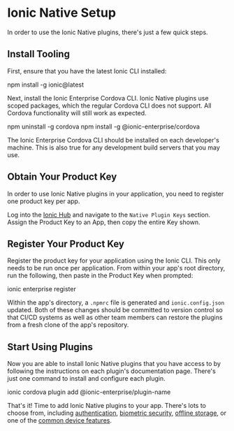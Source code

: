 # Ionic Native Setup

In order to use the Ionic Native plugins, there's just a few quick steps.

## Install Tooling

First, ensure that you have the latest Ionic CLI installed:

<command-line>
<command-prompt>npm install -g ionic@latest</command-prompt>
</command-line>

Next, install the Ionic Enterprise Cordova CLI. Ionic Native plugins use scoped
packages, which the regular Cordova CLI does not support. All Cordova 
functionality will still work as expected.

<command-line>
<command-prompt>npm uninstall -g cordova</command-prompt>
<command-prompt>npm install -g @ionic-enterprise/cordova</command-prompt>
</command-line>

The Ionic Enterprise Cordova CLI should be installed on each developer's machine.
This is also true for any development build servers that you may use.

## Obtain Your Product Key

In order to use Ionic Native plugins in your application, you need to register one product key
per app.

Log into the [Ionic Hub](https://dashboard.ionicframework.com) and navigate to the `Native Plugin Keys` section.
Assign the Product Key to an App, then copy the entire Key shown.

## Register Your Product Key

Register the product key for your application using the Ionic CLI. This only needs to be run once per application. From within your app's root directory, run 
the following, then paste in the Product Key when prompted:

<command-line>
<command-prompt>ionic enterprise register</command-prompt>
</command-line>

Within the app's directory, a `.npmrc` file is generated and `ionic.config.json` updated. Both of these changes should be committed to version control so that CI/CD systems as well as other team members can restore the plugins from a fresh clone of the app's repository.

## Start Using Plugins

Now you are able to install Ionic Native plugins that you have access to by following the instructions on each plugin's documentation page.
There's just one command to install and configure each plugin.

<command-line>
<command-prompt>ionic cordova plugin add @ionic-enterprise/plugin-name</command-prompt>
</command-line>

That's it! Time to add Ionic Native plugins to your app. There's lots to choose from, including [authentication](/docs/enterprise/auth-connect), 
[biometric security](/docs/enterprise/identity-vault), [offline storage](/docs/enterprise/offline-storage), or one of the [common device features](/docs/enterprise/camera).
